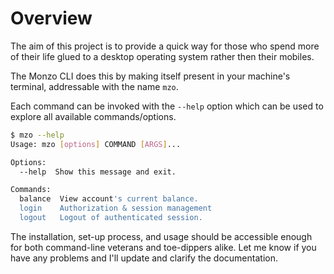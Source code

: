 # Overview
The aim of this project is to provide a quick way for those who spend
more of their life glued to a desktop operating system rather then their
mobiles.

The Monzo CLI does this by making itself present in your machine's terminal,
addressable with the name `mzo`.

Each command can be invoked with the `--help` option which can be used to
explore all available commands/options.

```bash
$ mzo --help
Usage: mzo [options] COMMAND [ARGS]...

Options:
  --help  Show this message and exit.

Commands:
  balance  View account's current balance.
  login    Authorization & session management
  logout   Logout of authenticated session.
```

The installation, set-up process, and usage should be accessible enough for both
command-line veterans and toe-dippers alike. Let me know if you have any
problems and I'll update and clarify the documentation.
